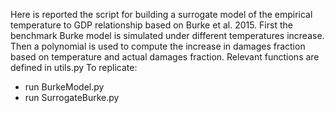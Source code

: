 Here is reported the script for building a surrogate model of the empirical temperature to GDP relationship based on Burke et al. 2015.
First the benchmark Burke model is simulated under different temperatures increase.
Then a polynomial is used to compute the increase in damages fraction based on temperature and actual damages fraction.
Relevant functions are defined in utils.py
To replicate:
- run BurkeModel.py
- run SurrogateBurke.py